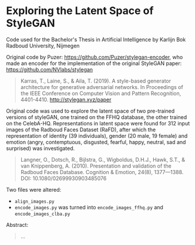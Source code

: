 # Exploring the Latent Space of StyleGAN
Code used for the Bachelor's Thesis in Artificial Intelligence by Karlijn Bok \
Radboud University, Nijmegen

Original code by Puzer: https://github.com/Puzer/stylegan-encoder, who made an encoder for the implementation of the original StyleGAN paper: https://github.com/NVlabs/stylegan 
> Karras, T., Laine, S., & Aila, T. (2019). A style-based generator architecture for generative adversarial networks. In Proceedings of the IEEE Conference on Computer Vision and Pattern Recognition, 4401-4410. http://stylegan.xyz/paper

Original code was used to explore the latent space of two pre-trained versions of styleGAN, one trained on the FFHQ database, the other trained on the CelebA-HQ. Representations in latent space were found for 312 input images of the Radboud Faces Dataset (RaFD), after which the representation of identity (39 individuals), gender (20 male, 19 female) and emotion (angry, contemptuous, disgusted, fearful, happy, neutral, sad and surprised) was investigated.

> Langner, O., Dotsch, R., Bijlstra, G., Wigboldus, D.H.J., Hawk, S.T., & van Knippenberg, A. (2010). Presentation and validation of the Radboud Faces Database. Cognition & Emotion, 24(8), 1377—1388. DOI: 10.1080/02699930903485076

Two files were altered: 
* `align_images.py`
* `encode_images.py` was turned into `encode_images_ffhq.py` and `encode_images_clba.py`

Abstract: 
> ...
